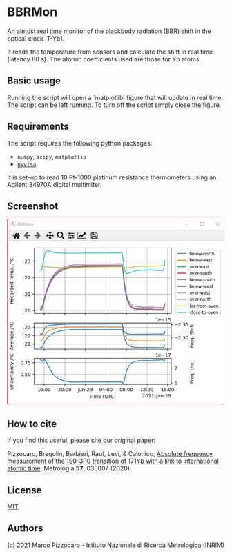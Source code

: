 # BBRMon

An almost real time monitor of the blackbody radiation (BBR) shift in the optical clock IT-Yb1.

It reads the temperature from sensors and calculate the shift in real time (latency 80 s).
The atomic coefficients used are those for Yb atoms.

## Basic usage

Running the script will open a  `matplotlib' figure that will update in real time.
The script can be left running. To turn off the script simply close the figure.

## Requirements

The script requires the following python packages:
- `numpy`, `scipy`, `matplotlib`
- [`pyvisa`](https://pyvisa.readthedocs.io/en/latest/)

It is set-up to read 10 Pt-1000 platinum resistance thermometers using an Agilent 34970A digital multimiter.

## Screenshot

![screenshot](https://raw.githubusercontent.com/INRIM/BBRMon/main/screenshot.png?token=AUHXZIJW654YM3633BCB5D3A3NAVA)

## How to cite 

If you find this useful, please cite our original paper:

Pizzocaro, Bregolin, Barbieri,  Rauf,  Levi, & Calonico, [Absolute frequency measurement of the 1S0-3P0 transition of 171Yb with a link to international atomic time](http://doi.org/10.1088/1681-7575/ab50e8), Metrologia **57**, 035007 (2020)

## License

[MIT](https://opensource.org/licenses/MIT)

## Authors

(c) 2021 Marco Pizzocaro - Istituto Nazionale di Ricerca Metrologica (INRIM)
